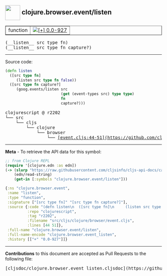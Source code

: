## <img width="48px" valign="middle" src="http://i.imgur.com/Hi20huC.png"> clojure.browser.event/listen

 <table border="1">
<tr>

<td>function</td>
<td><a href="https://github.com/cljsinfo/cljs-api-docs/tree/0.0-927"><img valign="middle" alt="[+] 0.0-927" src="https://img.shields.io/badge/+-0.0--927-lightgrey.svg"></a> </td>
</tr>
</table>

 <samp>
(__listen__ src type fn)<br>
</samp>
 <samp>
(__listen__ src type fn capture?)<br>
</samp>

---





Source code:

```clj
(defn listen
  ([src type fn]
     (listen src type fn false))
  ([src type fn capture?]
     (goog.events/listen src
                         (get (event-types src) type type)
                         fn
                         capture?)))
```

 <pre>
clojurescript @ r2202
└── src
    └── cljs
        └── clojure
            └── browser
                └── <ins>[event.cljs:44-51](https://github.com/clojure/clojurescript/blob/r2202/src/cljs/clojure/browser/event.cljs#L44-L51)</ins>
</pre>


---

__Meta__ - To retrieve the API data for this symbol:

```clj
;; from Clojure REPL
(require '[clojure.edn :as edn])
(-> (slurp "https://raw.githubusercontent.com/cljsinfo/cljs-api-docs/catalog/cljs-api.edn")
    (edn/read-string)
    (get-in [:symbols "clojure.browser.event/listen"]))
```

```clj
{:ns "clojure.browser.event",
 :name "listen",
 :type "function",
 :signature ["[src type fn]" "[src type fn capture?]"],
 :source {:code "(defn listen\n  ([src type fn]\n     (listen src type fn false))\n  ([src type fn capture?]\n     (goog.events/listen src\n                         (get (event-types src) type type)\n                         fn\n                         capture?)))",
          :repo "clojurescript",
          :tag "r2202",
          :filename "src/cljs/clojure/browser/event.cljs",
          :lines [44 51]},
 :full-name "clojure.browser.event/listen",
 :full-name-encode "clojure.browser.event_listen",
 :history [["+" "0.0-927"]]}

```

---

__Contributions__ to this document are accepted as Pull Requests to the following file:

 <pre>
[cljsdoc/clojure.browser.event_listen.cljsdoc](https://github.com/cljsinfo/cljs-api-docs/blob/master/cljsdoc/clojure.browser.event_listen.cljsdoc)
</pre>

